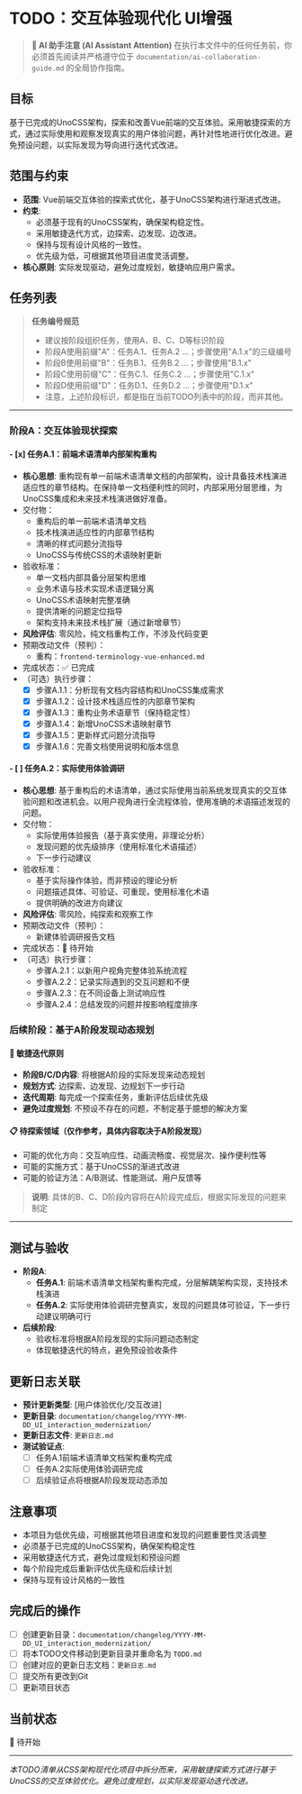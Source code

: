 # TODO：交互体验现代化 UI增强

> **🤖 AI 助手注意 (AI Assistant Attention)**
> 在执行本文件中的任何任务前，你必须首先阅读并严格遵守位于 `documentation/ai-collaboration-guide.md` 的全局协作指南。

## 目标
基于已完成的UnoCSS架构，探索和改善Vue前端的交互体验。采用敏捷探索的方式，通过实际使用和观察发现真实的用户体验问题，再针对性地进行优化改进。避免预设问题，以实际发现为导向进行迭代式改进。

## 范围与约束
- **范围**: Vue前端交互体验的探索式优化，基于UnoCSS架构进行渐进式改进。
- **约束**:
  - 必须基于现有的UnoCSS架构，确保架构稳定性。
  - 采用敏捷迭代方式，边探索、边发现、边改进。
  - 保持与现有设计风格的一致性。
  - 优先级为低，可根据其他项目进度灵活调整。
- **核心原则**: 实际发现驱动，避免过度规划，敏捷响应用户需求。

## 任务列表

> **任务编号规范**
> - 建议按阶段组织任务，使用A、B、C、D等标识阶段
> - 阶段A使用前缀"A"：任务A.1、任务A.2 …；步骤使用"A.1.x"的三级编号
> - 阶段B使用前缀"B"：任务B.1、任务B.2 …；步骤使用"B.1.x"
> - 阶段C使用前缀"C"：任务C.1、任务C.2 …；步骤使用"C.1.x"
> - 阶段D使用前缀"D"：任务D.1、任务D.2 …；步骤使用"D.1.x"
> - 注意，上述阶段标识，都是指在当前TODO列表中的阶段，而非其他。

---

### **阶段A：交互体验现状探索**

#### - [x] 任务A.1：前端术语清单内部架构重构
- **核心思想**: 重构现有单一前端术语清单文档的内部架构，设计具备技术栈演进适应性的章节结构。在保持单一文档便利性的同时，内部采用分层思维，为UnoCSS集成和未来技术栈演进做好准备。
- 交付物：
  - 重构后的单一前端术语清单文档
  - 技术栈演进适应性的内部章节结构
  - 清晰的样式问题分流指导
  - UnoCSS与传统CSS的术语映射更新
- 验收标准：
  - 单一文档内部具备分层架构思维
  - 业务术语与技术实现术语逻辑分离
  - UnoCSS术语映射完整准确
  - 提供清晰的问题定位指导
  - 架构支持未来技术栈扩展（通过新增章节）
- **风险评估**: 零风险，纯文档重构工作，不涉及代码变更
- 预期改动文件（预判）：
  - 重构：`frontend-terminology-vue-enhanced.md`
- 完成状态：✅ 已完成
- （可选）执行步骤：
   - [x] 步骤A.1.1：分析现有文档内容结构和UnoCSS集成需求
   - [x] 步骤A.1.2：设计技术栈适应性的内部章节架构
   - [x] 步骤A.1.3：重构业务术语章节（保持稳定性）
   - [x] 步骤A.1.4：新增UnoCSS术语映射章节
   - [x] 步骤A.1.5：更新样式问题分流指导
   - [x] 步骤A.1.6：完善文档使用说明和版本信息

#### - [ ] 任务A.2：实际使用体验调研
- **核心思想**: 基于重构后的术语清单，通过实际使用当前系统发现真实的交互体验问题和改进机会。以用户视角进行全流程体验，使用准确的术语描述发现的问题。
- 交付物：
  - 实际使用体验报告（基于真实使用，非理论分析）
  - 发现问题的优先级排序（使用标准化术语描述）
  - 下一步行动建议
- 验收标准：
  - 基于实际操作体验，而非预设的理论分析
  - 问题描述具体、可验证、可重现，使用标准化术语
  - 提供明确的改进方向建议
- **风险评估**: 零风险，纯探索和观察工作
- 预期改动文件（预判）：
  - 新建体验调研报告文档
- 完成状态：🔄 待开始
- （可选）执行步骤：
   - 步骤A.2.1：以新用户视角完整体验系统流程
   - 步骤A.2.2：记录实际遇到的交互问题和不便
   - 步骤A.2.3：在不同设备上测试响应性
   - 步骤A.2.4：总结发现的问题并按影响程度排序

### **后续阶段：基于A阶段发现动态规划**

#### 🔄 **敏捷迭代原则**
- **阶段B/C/D内容**: 将根据A阶段的实际发现来动态规划
- **规划方式**: 边探索、边发现、边规划下一步行动
- **迭代周期**: 每完成一个探索任务，重新评估后续优先级
- **避免过度规划**: 不预设不存在的问题，不制定基于臆想的解决方案

#### 📋 **待探索领域**（仅作参考，具体内容取决于A阶段发现）
- 可能的优化方向：交互响应性、动画流畅度、视觉层次、操作便利性等
- 可能的实施方式：基于UnoCSS的渐进式改进
- 可能的验证方法：A/B测试、性能测试、用户反馈等

> **说明**: 具体的B、C、D阶段内容将在A阶段完成后，根据实际发现的问题来制定

---

## 测试与验收
- **阶段A**: 
  - **任务A.1**: 前端术语清单文档架构重构完成，分层解耦架构实现，支持技术栈演进
  - **任务A.2**: 实际使用体验调研完整真实，发现的问题具体可验证，下一步行动建议明确可行
- **后续阶段**: 
  - 验收标准将根据A阶段发现的实际问题动态制定
  - 体现敏捷迭代的特点，避免预设验收条件

## 更新日志关联
- **预计更新类型**: [用户体验优化/交互改进]
- **更新目录**: `documentation/changelog/YYYY-MM-DD_UI_interaction_modernization/`
- **更新日志文件**: `更新日志.md`
- **测试验证点**:
  - [ ] 任务A.1前端术语清单文档架构重构完成
  - [ ] 任务A.2实际使用体验调研完成
  - [ ] 后续验证点将根据A阶段发现动态添加

## 注意事项
- 本项目为低优先级，可根据其他项目进度和发现的问题重要性灵活调整
- 必须基于已完成的UnoCSS架构，确保架构稳定性
- 采用敏捷迭代方式，避免过度规划和预设问题
- 每个阶段完成后重新评估优先级和后续计划
- 保持与现有设计风格的一致性

## 完成后的操作
- [ ] 创建更新目录：`documentation/changelog/YYYY-MM-DD_UI_interaction_modernization/`
- [ ] 将本TODO文件移动到更新目录并重命名为 `TODO.md`
- [ ] 创建对应的更新日志文档：`更新日志.md`
- [ ] 提交所有更改到Git
- [ ] 更新项目状态

## 当前状态
🔄 待开始

---

*本TODO清单从CSS架构现代化项目中拆分而来，采用敏捷探索方式进行基于UnoCSS的交互体验优化。避免过度规划，以实际发现驱动迭代改进。*
